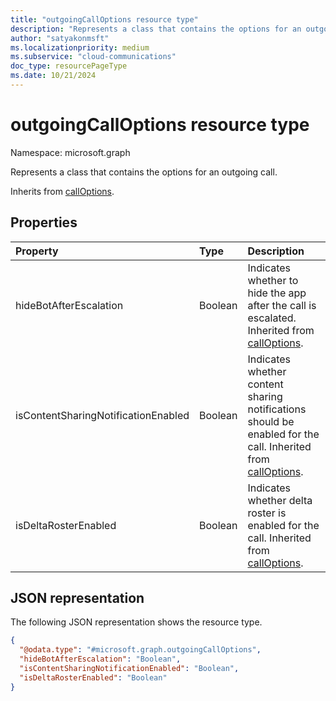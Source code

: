```yaml
---
title: "outgoingCallOptions resource type"
description: "Represents a class that contains the options for an outgoing call."
author: "satyakonmsft"
ms.localizationpriority: medium
ms.subservice: "cloud-communications"
doc_type: resourcePageType
ms.date: 10/21/2024
---
```


# outgoingCallOptions resource type

Namespace: microsoft.graph

Represents a class that contains the options for an outgoing call.

Inherits from [callOptions](calloptions.md).

## Properties

| Property                            | Type    | Description                                                                                                                   |
|:------------------------------------|:--------|:------------------------------------------------------------------------------------------------------------------------------|
| hideBotAfterEscalation              | Boolean | Indicates whether to hide the app after the call is escalated. Inherited from [callOptions](calloptions.md).                  |
| isContentSharingNotificationEnabled | Boolean | Indicates whether content sharing notifications should be enabled for the call. Inherited from [callOptions](calloptions.md). |
| isDeltaRosterEnabled                | Boolean | Indicates whether delta roster is enabled for the call. Inherited from [callOptions](calloptions.md).                         |

## JSON representation

The following JSON representation shows the resource type.
<!-- {
  "blockType": "resource",
  "@odata.type": "microsoft.graph.outgoingCallOptions"
}
-->
``` json
{
  "@odata.type": "#microsoft.graph.outgoingCallOptions",
  "hideBotAfterEscalation": "Boolean",
  "isContentSharingNotificationEnabled": "Boolean",
  "isDeltaRosterEnabled": "Boolean"
}
```
